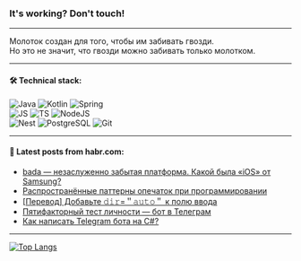 ### It's working? Don't touch!

---
Молоток создан для того, чтобы им забивать гвозди. <br>
Но это не значит, что гвозди можно забивать только молотком.

---

#### 🛠️ Technical stack:

![Java](https://img.shields.io/badge/Java-informational?logo=Oracle&style=flat&logoColor=white&color=FF4500)
![Kotlin](https://img.shields.io/badge/Kotlin-informational?logo=Kotlin&style=flat&logoColor=white&color=774D97)
![Spring](https://img.shields.io/badge/SpringBoot-informational?logo=SpringBoot&style=flat&logoColor=white&color=6DB33F) <br>
![JS](https://img.shields.io/badge/JS-informational?logo=javaScript&style=flat&logoColor=black&color=F7Df1E)
![TS](https://img.shields.io/badge/TypeScript-informational?logo=typeScript&style=flat&logoColor=black&color=0667A8)
![NodeJS](https://img.shields.io/badge/NodeJS-informational?logo=node.js&style=flat&logoColor=white&color=70A760) <br>
![Nest](https://img.shields.io/badge/NestJS-informational?logo=NestJS&style=flat&logoColor=white&color=E0234E)
![PostgreSQL](https://img.shields.io/badge/PostgreSQL-informational?logo=PostgreSQL&style=flat&logoColor=white&color=DAA520)
![Git](https://img.shields.io/badge/Git-informational?logo=git&style=flat&logoColor=white&color=778899)

___

#### 💬 Latest posts from habr.com:

<!-- BLOG-POST-LIST:START -->
- [bada — незаслуженно забытая платформа. Какой была «iOS» от Samsung?](https://habr.com/ru/companies/timeweb/articles/756596/?utm_source=habrahabr&utm_medium=rss&utm_campaign=756596)
- [Распространённые паттерны опечаток при программировании](https://habr.com/ru/companies/pvs-studio/articles/756872/?utm_source=habrahabr&utm_medium=rss&utm_campaign=756872)
- [[Перевод] Добавьте 𝚍𝚒𝚛=＂𝚊𝚞𝚝𝚘＂ к полю ввода](https://habr.com/ru/articles/756774/?utm_source=habrahabr&utm_medium=rss&utm_campaign=756774)
- [Пятифакторный тест личности — бот в Телеграм](https://habr.com/ru/articles/756826/?utm_source=habrahabr&utm_medium=rss&utm_campaign=756826)
- [Как написать Telegram бота на C#?](https://habr.com/ru/articles/756814/?utm_source=habrahabr&utm_medium=rss&utm_campaign=756814)
<!-- BLOG-POST-LIST:END -->

---
[![Top Langs](https://github-readme-stats-git-master-advtsetting-gmailcom.vercel.app/api/top-langs/?username=zloylis&langs_count=10&hide_title=false&title_color=e6edf3&size_weight=0.5&count_weight=0.5&layout=compact&hide_border=true&theme=dracula)](https://github.com/zloylis)

<!-- ![GitHub stats](https://github-readme-stats-git-master-advtsetting-gmailcom.vercel.app/api?username=zloylis&show_icons=true&hide_border=true&theme=dracula&hide_title=true&include_all_commits=true&count_private=true&hide=contribs&hide_rank=true) -->
